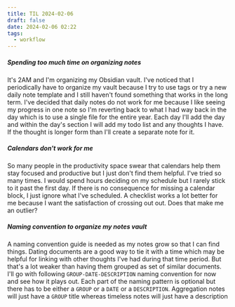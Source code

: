 ```yaml
---
title: TIL 2024-02-06
draft: false
date: 2024-02-06 02:22
tags:
  - workflow
---
```

##### Spending too much time on organizing notes
It's 2AM and I'm organizing my Obsidian vault. I've noticed that I periodically have to organize my vault because I try to use tags or try a new daily note template and I still haven't found something that works in the long term. I've decided that daily notes do not work for me because I like seeing my progress in one note so I'm reverting back to what I had way back in the day which is to use a single file for the entire year. Each day I'll add the day and within the day's section I will add my todo list and any thoughts I have. If the thought is longer form than I'll create a separate note for it.

##### Calendars don't work for me
So many people in the productivity space swear that calendars help them stay focused and productive but I just don't find them helpful. I've tried so many times. I would spend hours deciding on my schedule but I rarely stick to it past the first day. If there is no consequence for missing a calendar block, I just ignore what I've scheduled. A checklist works a lot better for me because I want the satisfaction of crossing out out. Does that make me an outlier?

##### Naming convention to organize my notes vault
A naming convention guide is needed as my notes grow so that I can find things. Dating documents are a good way to tie it with a time which may be helpful for linking with other thoughts I've had during that time period. But that's a lot weaker than having them grouped as set of similar documents. I'll go with following `GROUP-DATE-DESCRIPTION` naming convention for now and see how it plays out. Each part of the naming pattern is optional but there has to be either a `GROUP` or a `DATE` or a `DESCRIPTION`. Aggregation notes will just have a `GROUP` title whereas timeless notes will just have a description
